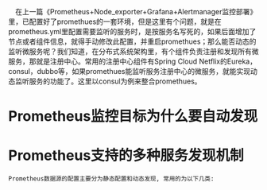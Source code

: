&#8195;在上一篇《Prometheus+Node_exporter+Grafana+Alertmanager监控部署》里，已配置好了promethues的一套环境，但是这里有个问题，就是在prometheus.yml里配置需要监听的服务时，是按服务名写死的，如果后面增加了节点或者组件信息，就得手动修改此配置，并重启promethues；那么能否动态的监听微服务呢？我们知道，在分布式系统架构里，有个组件负责注册和发现所有微服务，那就是注册中心。常用的注册中心组件有Spring Cloud Netflix的Eureka，consul，dubbo等，如果promethues能监听服务注册中心的微服务，就能实现动态监听服务的功能了。这里以consul为例来整合promethues。

# Prometheus监控目标为什么要自动发现

# Prometheus支持的多种服务发现机制
```
Prometheus数据源的配置主要分为静态配置和动态发现, 常用的为以下几类:

```
